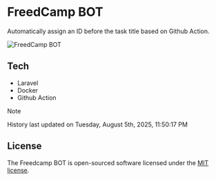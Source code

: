 # FreedCamp BOT

Automatically assign an ID before the task title based on Github Action.

![FreedCamp BOT](https://repository-images.githubusercontent.com/737932867/7d34798b-2680-471c-b089-a78a718d3d6a)

## Tech

- Laravel
- Docker
- Github Action

> [!NOTE]  
> History last updated on Tuesday, August 5th, 2025, 11:50:17 PM

## License

The Freedcamp BOT is open-sourced software licensed under the [MIT license](https://opensource.org/licenses/MIT).
